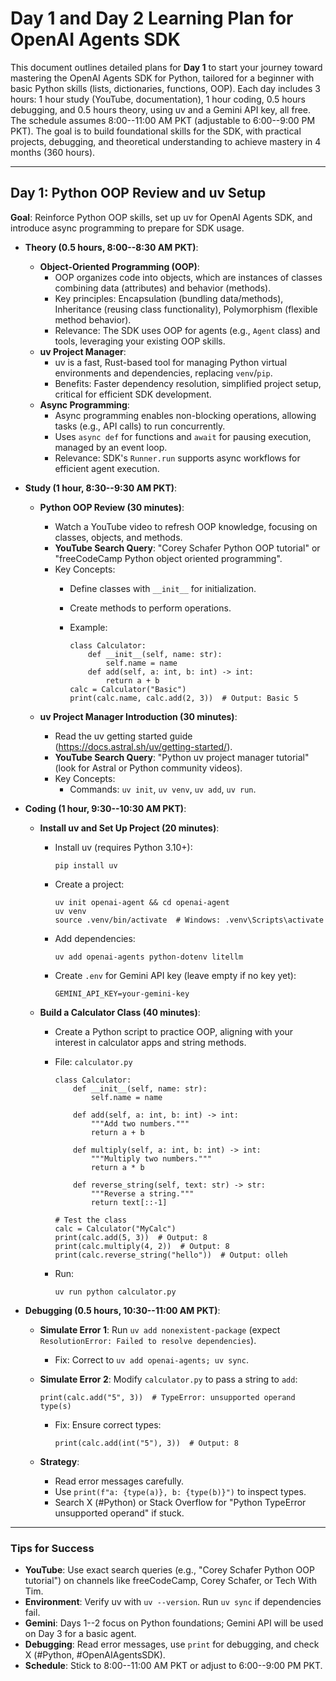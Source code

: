 Day 1 and Day 2 Learning Plan for OpenAI Agents SDK
===================================================

This document outlines detailed plans for **Day 1**  to start your journey toward mastering the OpenAI Agents SDK for Python, tailored for a beginner with basic Python skills (lists, dictionaries, functions, OOP). Each day includes 3 hours: 1 hour study (YouTube, documentation), 1 hour coding, 0.5 hours debugging, and 0.5 hours theory, using uv and a Gemini API key, all free. The schedule assumes 8:00--11:00 AM PKT (adjustable to 6:00--9:00 PM PKT). The goal is to build foundational skills for the SDK, with practical projects, debugging, and theoretical understanding to achieve mastery in 4 months (360 hours).

* * * * *

Day 1: Python OOP Review and uv Setup
-------------------------------------

**Goal**: Reinforce Python OOP skills, set up uv for OpenAI Agents SDK, and introduce async programming to prepare for SDK usage.

-   **Theory (0.5 hours, 8:00--8:30 AM PKT)**:

    -   **Object-Oriented Programming (OOP)**:
        -   OOP organizes code into objects, which are instances of classes combining data (attributes) and behavior (methods).
        -   Key principles: Encapsulation (bundling data/methods), Inheritance (reusing class functionality), Polymorphism (flexible method behavior).
        -   Relevance: The SDK uses OOP for agents (e.g., `Agent` class) and tools, leveraging your existing OOP skills.
    -   **uv Project Manager**:
        -   uv is a fast, Rust-based tool for managing Python virtual environments and dependencies, replacing `venv`/`pip`.
        -   Benefits: Faster dependency resolution, simplified project setup, critical for efficient SDK development.
    -   **Async Programming**:
        -   Async programming enables non-blocking operations, allowing tasks (e.g., API calls) to run concurrently.
        -   Uses `async def` for functions and `await` for pausing execution, managed by an event loop.
        -   Relevance: SDK's `Runner.run` supports async workflows for efficient agent execution.
-   **Study (1 hour, 8:30--9:30 AM PKT)**:

    -   **Python OOP Review (30 minutes)**:
        -   Watch a YouTube video to refresh OOP knowledge, focusing on classes, objects, and methods.
        -   **YouTube Search Query**: "Corey Schafer Python OOP tutorial" or "freeCodeCamp Python object oriented programming".
        -   Key Concepts:
            -   Define classes with `__init__` for initialization.

            -   Create methods to perform operations.

            -   Example:

                ```
                class Calculator:
                    def __init__(self, name: str):
                        self.name = name
                    def add(self, a: int, b: int) -> int:
                        return a + b
                calc = Calculator("Basic")
                print(calc.name, calc.add(2, 3))  # Output: Basic 5

                ```

    -   **uv Project Manager Introduction (30 minutes)**:
        -   Read the uv getting started guide (<https://docs.astral.sh/uv/getting-started/>).
        -   **YouTube Search Query**: "Python uv project manager tutorial" (look for Astral or Python community videos).
        -   Key Concepts:
            -   Commands: `uv init`, `uv venv`, `uv add`, `uv run`.
-   **Coding (1 hour, 9:30--10:30 AM PKT)**:

    -   **Install uv and Set Up Project (20 minutes)**:
        -   Install uv (requires Python 3.10+):

            ```
            pip install uv

            ```

        -   Create a project:

            ```
            uv init openai-agent && cd openai-agent
            uv venv
            source .venv/bin/activate  # Windows: .venv\Scripts\activate

            ```

        -   Add dependencies:

            ```
            uv add openai-agents python-dotenv litellm

            ```

        -   Create `.env` for Gemini API key (leave empty if no key yet):

            ```
            GEMINI_API_KEY=your-gemini-key

            ```

    -   **Build a Calculator Class (40 minutes)**:
        -   Create a Python script to practice OOP, aligning with your interest in calculator apps and string methods.

        -   File: `calculator.py`

            ```
            class Calculator:
                def __init__(self, name: str):
                    self.name = name

                def add(self, a: int, b: int) -> int:
                    """Add two numbers."""
                    return a + b

                def multiply(self, a: int, b: int) -> int:
                    """Multiply two numbers."""
                    return a * b

                def reverse_string(self, text: str) -> str:
                    """Reverse a string."""
                    return text[::-1]

            # Test the class
            calc = Calculator("MyCalc")
            print(calc.add(5, 3))  # Output: 8
            print(calc.multiply(4, 2))  # Output: 8
            print(calc.reverse_string("hello"))  # Output: olleh

            ```

        -   Run:

            ```
            uv run python calculator.py

            ```

-   **Debugging (0.5 hours, 10:30--11:00 AM PKT)**:

    -   **Simulate Error 1**: Run `uv add nonexistent-package` (expect `ResolutionError: Failed to resolve dependencies`).

        -   Fix: Correct to `uv add openai-agents; uv sync`.
    -   **Simulate Error 2**: Modify `calculator.py` to pass a string to `add`:

        ```
        print(calc.add("5", 3))  # TypeError: unsupported operand type(s)

        ```

        -   Fix: Ensure correct types:

            ```
            print(calc.add(int("5"), 3))  # Output: 8

            ```

    -   **Strategy**:

        -   Read error messages carefully.
        -   Use `print(f"a: {type(a)}, b: {type(b)}")` to inspect types.
        -   Search X (#Python) or Stack Overflow for "Python TypeError unsupported operand" if stuck.

* * * * *

### Tips for Success

-   **YouTube**: Use exact search queries (e.g., "Corey Schafer Python OOP tutorial") on channels like freeCodeCamp, Corey Schafer, or Tech With Tim.
-   **Environment**: Verify uv with `uv --version`. Run `uv sync` if dependencies fail.
-   **Gemini**: Days 1--2 focus on Python foundations; Gemini API will be used on Day 3 for a basic agent.
-   **Debugging**: Read error messages, use `print` for debugging, and check X (#Python, #OpenAIAgentsSDK).
-   **Schedule**: Stick to 8:00--11:00 AM PKT or adjust to 6:00--9:00 PM PKT.


